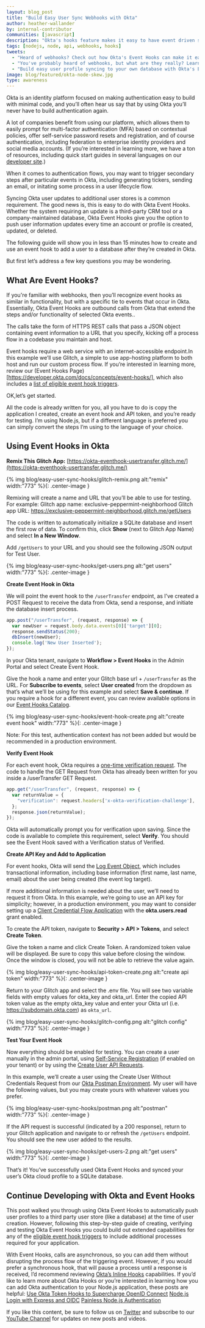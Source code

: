 ```yaml
---
layout: blog_post
title: "Build Easy User Sync Webhooks with Okta"
author: heather-wallander
by: internal-contributor
communities: [javascript]
description: "Okta's hooks feature makes it easy to have event driven side effects for external api calls."
tags: [nodejs, node, api, webhooks, hooks]
tweets:
  - "Heard of webhooks? Check out how Okta's Event Hooks can make it easy to update your data on the fly!"
  - "You've probably heard of webhooks, but what are they really? Learn about Okta's Event Hooks in this post."
  - "Build easy user profile syncing to your own database with Okta's Event hooks."
image: blog/featured/okta-node-skew.jpg
type: awareness
---
```

 
Okta is an identity platform focused on making authentication easy to build with minimal code, and you’ll often hear us say that by using Okta you’ll never have to build authentication again.
 
A lot of companies benefit from using our platform, which allows them to easily prompt for multi-factor authentication (MFA) based on contextual policies, offer self-service password resets and registration, and of course authentication, including federation to enterprise identity providers and social media accounts. (If you’re interested in learning more, we have a ton of resources, including quick start guides in several languages on our [developer site](https://developer.okta.com/docs/).)

When it comes to authentication flows, you may want to trigger secondary steps after particular events in Okta, including generating tickers, sending an email, or initating some process in a user lifecycle flow. 
 
Syncing Okta user updates to additional user stores is a common requirement. The good news is, this is easy to do with Okta Event Hooks. Whether the system requiring an update is a third-party CRM tool or a company-maintained database, Okta Event Hooks give you the option to push user information updates every time an account or profile is created, updated, or deleted.
 
The following guide will show you in less than 15 minutes how to create and use an event hook to add a user to a database after they’re created in Okta.
 
But first let’s address a few key questions you may be wondering.

## What Are Event Hooks?
 
If you're familiar with webhooks, then you’ll recognize event hooks as similar in functionality, but with a specific tie to events that occur in Okta. Essentially, Okta Event Hooks are outbound calls from Okta that extend the steps and/or functionality of selected Okta events..
 
The calls take the form of HTTPS REST calls that pass a JSON object containing event information to a URL that you specify, kicking off a process flow in a codebase you maintain and host.
 
Event hooks require a web service with an internet-accessible endpoint.In this example we’ll use Glitch, a simple to use app-hosting platform to both host and run our custom process flow. If you’re interested in learning more, review our (Event Hooks Page)[https://developer.okta.com/docs/concepts/event-hooks/], which also includes a [list of eligible event hook triggers](https://developer.okta.com/docs/reference/api/event-types/?q=event-hook-eligible).
 
OK,let’s get started.
 
All the code is already written for you, all you have to do is copy the application I created, create an event hook and API token, and you’re ready for testing. I’m using Node.js, but if a different language is preferred you can simply convert the steps I’m using to the language of your choice.

## Using Event Hooks in Okta

**Remix This Glitch App:** [https://okta-eventhook-usertransfer.glitch.me/](https://okta-eventhook-usertransfer.glitch.me/)

{% img blog/easy-user-sync-hooks/glitch-remix.png alt:"remix" width:"773" %}{: .center-image }

Remixing will create a name and URL that you’ll be able to use for testing. For example:
Glitch app name: exclusive-peppermint-neighborhood
Glitch app URL: https://exclusive-peppermint-neighborhood.glitch.me/getUsers

The code is written to automatically initialize a SQLite database and insert the first row of data. To confirm this, click **Show** (next to Glitch App Name) and select **In a New Window**. 

Add `/getUsers` to your URL and you should see the following JSON output for Test User. 

{% img blog/easy-user-sync-hooks/get-users.png alt:"get users" width:"773" %}{: .center-image }

**Create Event Hook in Okta**

We will point the event hook to the `/userTransfer` endpoint, as I’ve created a POST Request to receive the data from Okta, send a response, and initiate the database insert process.

```javascript
app.post("/userTransfer", (request, response) => {
  var newUser = request.body.data.events[0]['target'][0];
  response.sendStatus(200);
  dbInsert(newUser);
  console.log('New User Inserted');
});
```

In your Okta tenant, navigate to **Workflow > Event Hooks** in the Admin Portal and select Create Event Hook.

Give the hook a name and enter your Glitch base url + `/userTransfer` as the URL. For **Subscribe to events**, select **User created** from the dropdown as that’s what we’ll be using for this example and select **Save & continue**. If you require a hook for a different event, you can review available options in our [Event Hooks Catalog](https://developer.okta.com/docs/reference/api/event-types/?q=event-hook-eligible).  

{% img blog/easy-user-sync-hooks/event-hook-create.png alt:"create event hook" width:"773" %}{: .center-image }

Note: For this test, authentication context has not been added but would be recommended in a production environment.  

**Verify Event Hook**

For each event hook, Okta requires a [one-time verification request](https://developer.okta.com/docs/concepts/event-hooks/#one-time-verification-request). The code to handle the GET Request from Okta has already been written for you inside a /userTransfer GET Request.

```javascript
app.get("/userTransfer", (request, response) => {
  var returnValue = {
    "verification": request.headers['x-okta-verification-challenge'],
  };  
  response.json(returnValue);
});
```

Okta will automatically prompt you for verification upon saving. Since the code is available to complete this requirement, select **Verify**. You should see the Event Hook saved with a Verification status of Verified.


**Create API Key and Add to Application**

For event hooks, Okta will send the [Log Event Object](https://developer.okta.com/docs/reference/api/system-log/#logevent-object), which includes transactional information, including base information (first name, last name, email) about the user being created (the event log target). 

If more additional information is needed about the user, we’ll need to request it from Okta. In this example, we’re going to use an API key for simplicity; however, in a production environment, you may want to consider setting up a [Client Credential Flow Application](https://developer.okta.com/docs/guides/implement-client-creds/overview/) with the **okta.users.read** grant enabled. 

To create the API token, navigate to **Security > API  > Tokens**, and  select **Create Token**.

Give the token a name and click Create Token. A randomized token value will be displayed. Be sure to copy this value before closing the window. Once the window is closed, you will not be able to retrieve the value again.  

{% img blog/easy-user-sync-hooks/api-token-create.png alt:"create api token" width:"773" %}{: .center-image }

Return to your Glitch app and select the .env file. You will see two variable fields with empty values for okta_key and okta_url. Enter the copied API token value as the empty okta_key value and enter your Okta url (i.e. https://subdomain.okta.com) as `okta_url`. 

{% img blog/easy-user-sync-hooks/glitch-config.png alt:"glitch config" width:"773" %}{: .center-image }
 
**Test Your Event Hook**

Now everything should be enabled for testing. You can create a user manually in the admin portal, using [Self-Service Registration](https://developer.okta.com/blog/2018/02/06/build-user-registration-with-node-react-and-okta) (if enabled on your tenant) or by using the [Create User API Requests](https://developer.okta.com/docs/reference/api/users/#create-user).

In this example, we’ll create a user using the Create User Without Credentials Request from our [Okta Postman Environment](https://developer.okta.com/code/rest/). My user will have the following values, but you may create yours with whatever values you prefer.

{% img blog/easy-user-sync-hooks/postman.png alt:"postman" width:"773" %}{: .center-image }

If the API request is successful (indicated by a 200 response), return to your Glitch application and navigate to or refresh the `/getUsers` endpoint. You should see the new user added to the results.
 
{% img blog/easy-user-sync-hooks/get-users-2.png alt:"get users" width:"773" %}{: .center-image }

That’s it! You’ve successfully used Okta Event Hooks and synced your user’s Okta cloud profile to a SQLite database. 

## Continue Developing with Okta and Event Hooks

This post walked you through using Okta Event Hooks to automatically push user profiles to a third party user store (like a database) at the time of user creation. However, following this step-by-step guide of creating, verifying and testing Okta Event Hooks you could build out extended capabilities for any of the [eligible event hook triggers](https://developer.okta.com/docs/reference/api/event-types/?q=event-hook-eligible) to include additional processes required for your application.

With Event Hooks, calls are asynchronous, so you can add them without disrupting the process flow of the triggering event. However, if you would prefer a synchronous hook, that will pause a process until a response is received, I’d recommend reviewing [Okta’s Inline Hooks](https://developer.okta.com/docs/concepts/inline-hooks/) capabilities.
If you’d like to learn more about Okta Hooks or you’re interested in learning how you can add Okta authentication to your Node.js application, these posts are helpful:
[Use Okta Token Hooks to Supercharge OpenID Connect](https://developer.okta.com/blog/2019/12/23/extend-oidc-okta-token-hooks) 
[Node.js Login with Express and OIDC](https://developer.okta.com/blog/2020/06/16/nodejs-login)
[Painless Node.js Authentication](https://developer.okta.com/blog/2019/10/03/painless-node-authentication)

If you like this content, be sure to follow us on [Twitter](https://twitter.com/oktadev) and subscribe to our [YouTube Channel](https://youtube.com/c/oktadev) for updates on new posts and videos.

